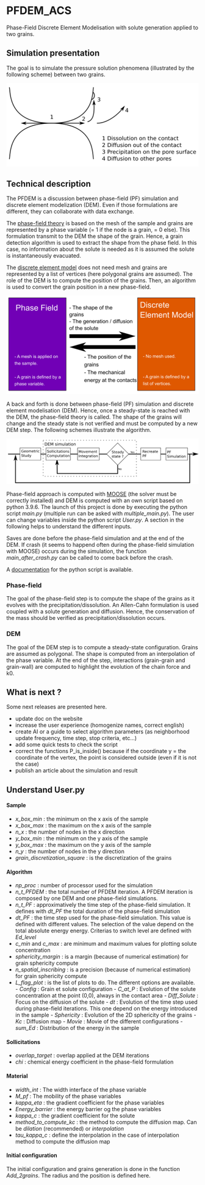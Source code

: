 # PFDEM_ACS

Phase-Field Discrete Element Modelisation with solute generation applied to two grains.

## Simulation presentation
The goal is to simulate the pressure solution phenomena (illustrated by the following scheme) between two grains.

![scheme of grain-grain interaction](image/PressureSolutionScheme_WB.png)

## Technical description
The PFDEM is a discussion between phase-field (PF) simulation and discrete element modelization (DEM). Even if those formulations are different, they can collaborate with data exchange.

The [phase-field theory](https://en.wikipedia.org/wiki/Phase-field_model) is based on the mesh of the sample and grains are represented by a phase variable (= 1 if the node is a grain, = 0 else). This formulation transmit to the DEM the shape of the grain. Hence, a grain detection algorithm is used to extract the shape from the phase field. In this case, no information about the solute is needed as it is assumed the solute is instantaneously evacuated.

The [discrete element model](https://en.wikipedia.org/wiki/Discrete_element_method) does not need mesh and grains are represented by a list of vertices (here polygonal grains are assumed). The role of the DEM is to compute the position of the grains. Then, an algorithm is used to convert the grain position in a new phase-field. 

![scheme of grain-grain interaction](image/PFDEM_Exchange_Scheme_WB.png)

A back and forth is done between phase-field (PF) simulation and discrete element modelisation (DEM). Hence, once a steady-state is reached with the DEM, the phase-field theory is called. The shape of the grains will change and the steady state is not verified and must be computed by a new DEM step.
The following schemes illustrate the algorithm.

![scheme of grain-grain interaction](image/General_plan_WB.png)

Phase-field approach is computed with [MOOSE](https://github.com/idaholab/moose) (the solver must be correctly installed) and DEM is computed with an own script based on python 3.9.6. The launch of this project is done by executing the python script <i>main.py</i> (multiple run can be asked with <i>multiple_main.py</i>). The user can change variables inside the python script <i>User.py</i>. A section in the following helps to understand the different inputs.

Saves are done before the phase-field simulation and at the end of the DEM. If crash (it seems to happend often during the phase-field simulation with MOOSE) occurs during the simulation, the function <i>main_after_crash.py</i> can be called to come back before the crash.

A [documentation](https://alexsacmorane.github.io/pfdem_acs) for the python script is available.

### Phase-field
The goal of the phase-field step is to compute the shape of the grains as it evolves with the precipitation/dissolution.
An Allen-Cahn formulation is used coupled with a solute generation and diffusion. Hence, the conservation of the mass should be verified as precipitation/dissolution occurs.

### DEM
The goal of the DEM step is to compute a steady-state configuration. Grains are assumed as polygonal. The shape is computed from an interpolation of the phase variable. At the end of the step, interactions (grain-grain and grain-wall) are computed to highlight the evolution of the chain force and k0.

## What is next ?
Some next releases are presented here.

- update doc on the website
- increase the user experience (homogenize names, correct english)
- create AI or a guide to select algorithm parameters (as neighborhood update frequency, time step, stop criteria, etc...)
- add some quick tests to check the script
- correct the functions P_is_inside() because if the coordinate y = the coordinate of the vertex, the point is considered outside (even  if it is not the case)
- publish an article about the simulation and result

## Understand User.py

#### Sample

- <i>x_box_min</i> : the minimum on the x axis of the sample
- <i>x_box_max</i> : the maximum on the x axis of the sample
- <i>n_x</i> : the number of nodes in the x direction
- <i>y_box_min</i> : the minimum on the y axis of the sample
- <i>y_box_max</i> : the maximum on the y axis of the sample
- <i>n_y</i> : the number of nodes in the y direction
- <i>grain_discretization_square</i> : is the discretization of the grains

#### Algorithm

- <i>np_proc</i> : number of processor used for the simulation
- <i>n_t_PFDEM</i> : the total number of PFDEM iteration. A PFDEM iteration is composed by one DEM and one phase-field simulations.
- <i>n_t_PF</i> : approximatively the time step of the phase-field simulation. It defines with <i>dt_PF</i> the total duration of the phase-field simulation
- <i>dt_PF</i> : the time step used for the phase-field simulation. This value is defined with different values. The selection of the value depend on the total absolute energy energy. Criterias to switch level are defined with <i>Ed_level</i>
- <i>c_min</i> and <i>c_max</i> : are minimum and maximum values for plotting solute concentration
- <i>sphericity_margin</i> : is a margin (because of numerical estimation) for grain sphericity compute
- <i>n_spatial_inscribing</i> : is a precision (because of numerical estimation) for grain sphericity compute
- <i>L_flag_plot</i> : is the list of plots to do. The different options are available.
                      - <i>Config</i> : Grain et solute configuration
                      - <i>C_at_P</i> : Evolution of the solute concentration at the point (0,0), always in the contact area
                      - <i>Diff_Solute</i> : Focus on the diffusion of the solute
                      - <i>dt</i> : Evolution of the time step used during phase-field iterations. This one depend on the energy introduced in the sample
                      - <i>Sphericity</i> : Evolution of the 2D sphericity of the grains
                      - <i>Kc</i> : Diffusion map
                      - <i>Movie</i> : Movie of the different configurations
                      - <i>sum_Ed</i> : Distribution of the energy in the sample

#### Sollicitations

- <i>overlap_target</i> : overlap applied at the DEM iterations
- <i>chi</i> : chemical energy coefficient in the phase-field formulation

#### Material

- <i>width_int</i> : The width interface of the phase variable
- <i>M_pf</i> : The mobility of the phase variables
- <i>kappa_eta</i> : the gradient coefficient for the phase variables
- <i>Energy_barrier</i> : the energy barrier og the phase variables
- <i>kappa_c</i> : the gradient coefficient for the solute
- <i>method_to_compute_kc</i> : the method to compute the diffusion map. Can be <i>dilation</i> (recommended) or <i>interpolation</i>
- <i>tau_kappa_c</i> : define the interpolation in the case of interpolation method to compute the diffusion map

#### Initial configuration

The initial configuration and grains generation is done in the function <i>Add_2grains</i>. The radius and the position is defined here.
